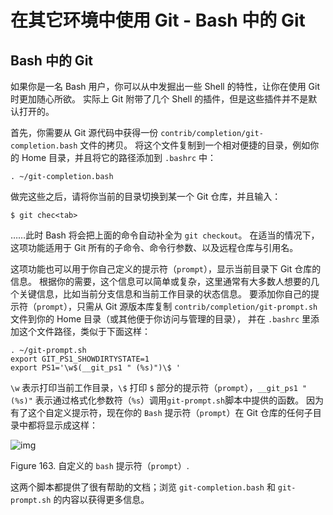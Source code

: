 # 在其它环境中使用 Git - Bash 中的 Git

## Bash 中的 Git

如果你是一名 Bash 用户，你可以从中发掘出一些 Shell 的特性，让你在使用 Git 时更加随心所欲。 实际上 Git 附带了几个 Shell 的插件，但是这些插件并不是默认打开的。

首先，你需要从 Git 源代码中获得一份 `contrib/completion/git-completion.bash` 文件的拷贝。 将这个文件复制到一个相对便捷的目录，例如你的 Home 目录，并且将它的路径添加到 `.bashrc` 中：

```shell
. ~/git-completion.bash
```

做完这些之后，请将你当前的目录切换到某一个 Git 仓库，并且输入：

```shell
$ git chec<tab>
```

……此时 Bash 将会把上面的命令自动补全为 `git checkout`。 在适当的情况下，这项功能适用于 Git 所有的子命令、命令行参数、以及远程仓库与引用名。

这项功能也可以用于你自己定义的提示符（`prompt`），显示当前目录下 Git 仓库的信息。 根据你的需要，这个信息可以简单或复杂，这里通常有大多数人想要的几个关键信息，比如当前分支信息和当前工作目录的状态信息。 要添加你自己的提示符（`prompt`），只需从 Git 源版本库复制 `contrib/completion/git-prompt.sh` 文件到你的 Home 目录（或其他便于你访问与管理的目录）， 并在 `.bashrc` 里添加这个文件路径，类似于下面这样：

```shell
. ~/git-prompt.sh
export GIT_PS1_SHOWDIRTYSTATE=1
export PS1='\w$(__git_ps1 " (%s)")\$ '
```

`\w` 表示打印当前工作目录，`\$` 打印 `$` 部分的提示符（`prompt`），`__git_ps1 " (%s)"` 表示通过格式化参数符（`%s`）调用`git-prompt.sh`脚本中提供的函数。 因为有了这个自定义提示符，现在你的 `Bash` 提示符（`prompt`）在 Git 仓库的任何子目录中都将显示成这样：

![img](https://github.com/linl-sec/linlsec.github.io/blob/main/images/Git/git-bash.png)

Figure 163. 自定义的 `bash` 提示符（`prompt`）.

这两个脚本都提供了很有帮助的文档；浏览 `git-completion.bash` 和 `git-prompt.sh` 的内容以获得更多信息。
